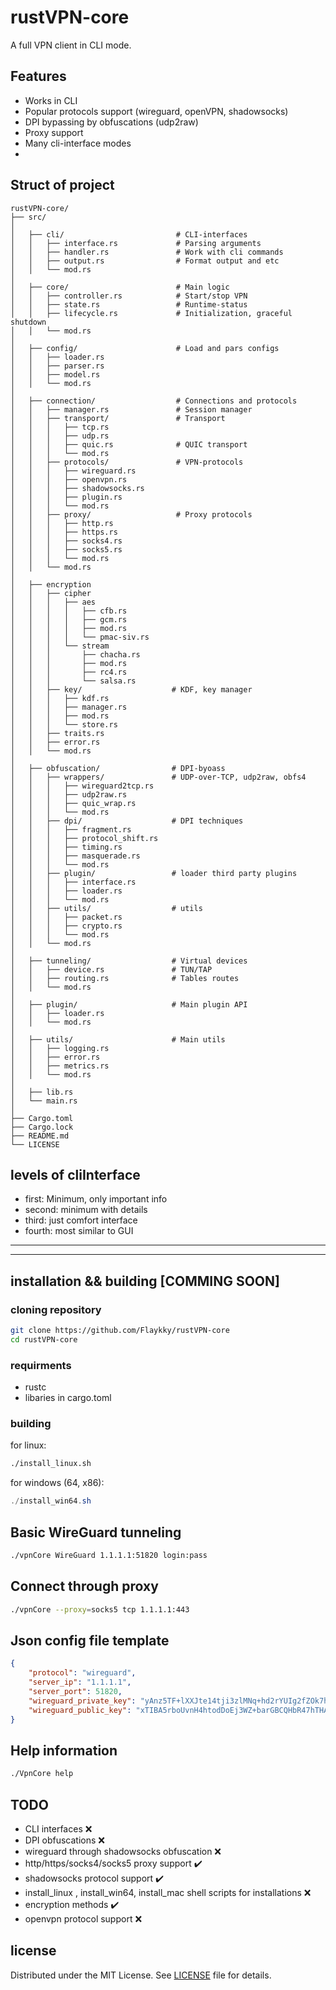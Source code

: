 # rustVPN-core

A full VPN client in CLI mode.

## Features
- Works in CLI
- Popular protocols support (wireguard, openVPN, shadowsocks)
- DPI bypassing by obfuscations (udp2raw)
- Proxy support
- Many cli-interface modes
- 

## Struct of project
```text
rustVPN-core/
├── src/
│
│   ├── cli/                         # CLI-interfaces
│   │   ├── interface.rs             # Parsing arguments
│   │   ├── handler.rs               # Work with cli commands 
│   │   ├── output.rs                # Format output and etc
│   │   └── mod.rs
│
│   ├── core/                        # Main logic
│   │   ├── controller.rs            # Start/stop VPN
│   │   ├── state.rs                 # Runtime-status
│   │   ├── lifecycle.rs             # Initialization, graceful shutdown
│   │   └── mod.rs
│
│   ├── config/                      # Load and pars configs
│   │   ├── loader.rs
│   │   ├── parser.rs
│   │   ├── model.rs
│   │   └── mod.rs
│
│   ├── connection/                  # Connections and protocols 
│   │   ├── manager.rs               # Session manager 
│   │   ├── transport/               # Transport 
│   │   │   ├── tcp.rs
│   │   │   ├── udp.rs
│   │   │   ├── quic.rs              # QUIC transport
│   │   │   └── mod.rs
│   │   ├── protocols/               # VPN-protocols 
│   │   │   ├── wireguard.rs
│   │   │   ├── openvpn.rs
│   │   │   ├── shadowsocks.rs
│   │   │   ├── plugin.rs
│   │   │   └── mod.rs
│   │   ├── proxy/                   # Proxy protocols
│   │   │   ├── http.rs
│   │   │   ├── https.rs
│   │   │   ├── socks4.rs
│   │   │   ├── socks5.rs
│   │   │   └── mod.rs
│   │   └── mod.rs
│
│   ├── encryption
│   │   ├── cipher
│   │   │   ├── aes
│   │   │   │   ├── cfb.rs
│   │   │   │   ├── gcm.rs
│   │   │   │   ├── mod.rs
│   │   │   │   └── pmac-siv.rs
│   │   │   └── stream
│   │   │       ├── chacha.rs
│   │   │       ├── mod.rs
│   │   │       ├── rc4.rs
│   │   │       └── salsa.rs
│   │   ├── key/                    # KDF, key manager
│   │   │   ├── kdf.rs 
│   │   │   ├── manager.rs
│   │   │   ├── mod.rs 
│   │   │   └── store.rs
│   │   ├── traits.rs
│   │   ├── error.rs
│   │   └── mod.rs
│
│   ├── obfuscation/                # DPI-byoass
│   │   ├── wrappers/               # UDP-over-TCP, udp2raw, obfs4
│   │   │   ├── wireguard2tcp.rs
│   │   │   ├── udp2raw.rs
│   │   │   ├── quic_wrap.rs
│   │   │   └── mod.rs
│   │   ├── dpi/                    # DPI techniques
│   │   │   ├── fragment.rs
│   │   │   ├── protocol_shift.rs
│   │   │   ├── timing.rs
│   │   │   ├── masquerade.rs
│   │   │   └── mod.rs
│   │   ├── plugin/                 # loader third party plugins 
│   │   │   ├── interface.rs
│   │   │   ├── loader.rs
│   │   │   └── mod.rs
│   │   ├── utils/                  # utils 
│   │   │   ├── packet.rs
│   │   │   ├── crypto.rs
│   │   │   └── mod.rs
│   │   └── mod.rs
│
│   ├── tunneling/                  # Virtual devices
│   │   ├── device.rs               # TUN/TAP
│   │   ├── routing.rs              # Tables routes
│   │   └── mod.rs
│
│   ├── plugin/                     # Main plugin API
│   │   ├── loader.rs
│   │   └── mod.rs
│
│   ├── utils/                      # Main utils
│   │   ├── logging.rs                
│   │   ├── error.rs
│   │   ├── metrics.rs
│   │   └── mod.rs
│
│   ├── lib.rs
│   └── main.rs
│
├── Cargo.toml
├── Cargo.lock
├── README.md
└── LICENSE
```

## levels of cliInterface

- first: Minimum, only important info
- second: minimum with details
- third: just comfort interface  
- fourth: most similar to GUI

---

---
## installation && building [COMMING SOON]

### cloning repository 
```bash
git clone https://github.com/Flaykky/rustVPN-core
cd rustVPN-core
```


### requirments
- rustc 
- libaries in cargo.toml

### building

for linux:

```bash
./install_linux.sh
```

for windows (64, x86): 

```powershell
./install_win64.sh
```



## Basic WireGuard tunneling
```bash
./vpnCore WireGuard 1.1.1.1:51820 login:pass
```

## Connect through proxy
```bash
./vpnCore --proxy=socks5 tcp 1.1.1.1:443
```

## Json config file template
```json
{
    "protocol": "wireguard",
    "server_ip": "1.1.1.1",
    "server_port": 51820,
    "wireguard_private_key": "yAnz5TF+lXXJte14tji3zlMNq+hd2rYUIg2fZOk7hKQ=",
    "wireguard_public_key": "xTIBA5rboUvnH4htodDoEj3WZ+barGBCQHbR47hTHA="
}
```

## Help information
```bash
./VpnCore help
```


## TODO

- CLI interfaces ❌
- DPI obfuscations ❌
- wireguard through shadowsocks obfuscation ❌
- http/https/socks4/socks5 proxy support ✔️
- shadowsocks protocol support ✔️
- install_linux , install_win64, install_mac shell scripts for installations ❌
- encryption methods ✔️
- openvpn protocol support ❌

## license 

Distributed under the MIT License. See [LICENSE](LICENSE) file for details.
